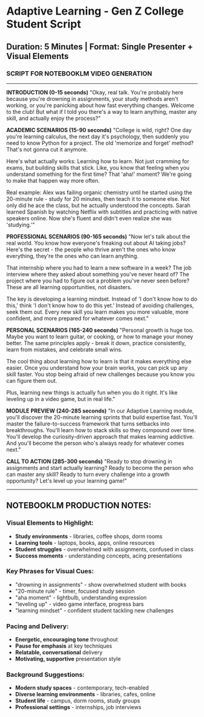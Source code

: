 # Adaptive Learning - Gen Z College Student Script

## Duration: 5 Minutes | Format: Single Presenter + Visual Elements

### SCRIPT FOR NOTEBOOKLM VIDEO GENERATION

---

**INTRODUCTION (0-15 seconds)**
"Okay, real talk. You're probably here because you're drowning in assignments, your study methods aren't working, or you're panicking about how fast everything changes. Welcome to the club! But what if I told you there's a way to learn anything, master any skill, and actually enjoy the process?"

**ACADEMIC SCENARIOS (15-90 seconds)**
"College is wild, right? One day you're learning calculus, the next day it's psychology, then suddenly you need to know Python for a project. The old 'memorize and forget' method? That's not gonna cut it anymore.

Here's what actually works: Learning how to learn. Not just cramming for exams, but building skills that stick. Like, you know that feeling when you understand something for the first time? That 'aha!' moment? We're going to make that happen way more often.

Real example: Alex was failing organic chemistry until he started using the 20-minute rule - study for 20 minutes, then teach it to someone else. Not only did he ace the class, but he actually understood the concepts. Sarah learned Spanish by watching Netflix with subtitles and practicing with native speakers online. Now she's fluent and didn't even realize she was 'studying.'"

**PROFESSIONAL SCENARIOS (90-165 seconds)**
"Now let's talk about the real world. You know how everyone's freaking out about AI taking jobs? Here's the secret - the people who thrive aren't the ones who know everything, they're the ones who can learn anything.

That internship where you had to learn a new software in a week? The job interview where they asked about something you've never heard of? The project where you had to figure out a problem you've never seen before? These are all learning opportunities, not disasters.

The key is developing a learning mindset. Instead of 'I don't know how to do this,' think 'I don't know how to do this yet.' Instead of avoiding challenges, seek them out. Every new skill you learn makes you more valuable, more confident, and more prepared for whatever comes next."

**PERSONAL SCENARIOS (165-240 seconds)**
"Personal growth is huge too. Maybe you want to learn guitar, or cooking, or how to manage your money better. The same principles apply - break it down, practice consistently, learn from mistakes, and celebrate small wins.

The cool thing about learning how to learn is that it makes everything else easier. Once you understand how your brain works, you can pick up any skill faster. You stop being afraid of new challenges because you know you can figure them out.

Plus, learning new things is actually fun when you do it right. It's like leveling up in a video game, but in real life."

**MODULE PREVIEW (240-285 seconds)**
"In our Adaptive Learning module, you'll discover the 20-minute learning sprints that build expertise fast. You'll master the failure-to-success framework that turns setbacks into breakthroughs. You'll learn how to stack skills so they compound over time. You'll develop the curiosity-driven approach that makes learning addictive. And you'll become the person who's always ready for whatever comes next."

**CALL TO ACTION (285-300 seconds)**
"Ready to stop drowning in assignments and start actually learning? Ready to become the person who can master any skill? Ready to turn every challenge into a growth opportunity? Let's level up your learning game!"

---

## NOTEBOOKLM PRODUCTION NOTES:

### Visual Elements to Highlight:
- **Study environments** - libraries, coffee shops, dorm rooms
- **Learning tools** - laptops, books, apps, online resources
- **Student struggles** - overwhelmed with assignments, confused in class
- **Success moments** - understanding concepts, acing presentations

### Key Phrases for Visual Cues:
- "drowning in assignments" - show overwhelmed student with books
- "20-minute rule" - timer, focused study session
- "aha moment" - lightbulb, understanding expression
- "leveling up" - video game interface, progress bars
- "learning mindset" - confident student tackling new challenges

### Pacing and Delivery:
- **Energetic, encouraging tone** throughout
- **Pause for emphasis** at key techniques
- **Relatable, conversational** delivery
- **Motivating, supportive** presentation style

### Background Suggestions:
- **Modern study spaces** - contemporary, tech-enabled
- **Diverse learning environments** - libraries, cafes, online
- **Student life** - campus, dorm rooms, study groups
- **Professional settings** - internships, job interviews






